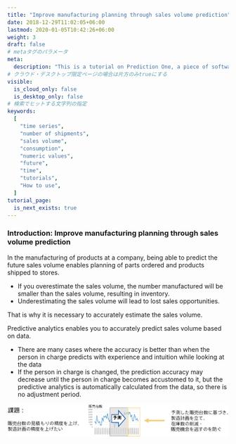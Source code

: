 ```yaml
---
title: "Improve manufacturing planning through sales volume prediction"
date: 2018-12-29T11:02:05+06:00
lastmod: 2020-01-05T10:42:26+06:00
weight: 3
draft: false
# metaタグのパラメータ
meta:
  description: "This is a tutorial on Prediction One, a piece of software that can be easily operated by non-experts, which calculates predictions from data. This section explains how to use Prediction One, using an example of improving manufacturing plans by predicting sales volume."
# クラウド・デスクトップ限定ページの場合は片方のみtrueにする
visible:
  is_cloud_only: false
  is_desktop_only: false
# 検索でヒットする文字列の指定
keywords:
  [
    "time series",
    "number of shipments",
    "sales volume",
    "consumption",
    "numeric values",
    "future",
    "time",
    "tutorials",
    "How to use",
  ]
tutorial_page:
  is_next_exists: true
---
```


### Introduction: Improve manufacturing planning through sales volume prediction

In the manufacturing of products at a company, being able to predict the future sales volume enables planning of parts ordered and products shipped to stores.

- If you overestimate the sales volume, the number manufactured will be smaller than the sales volume, resulting in inventory.
- Underestimating the sales volume will lead to lost sales opportunities.

That is why it is necessary to accurately estimate the sales volume.

Predictive analytics enables you to accurately predict sales volume based on data.

- There are many cases where the accuracy is better than when the person in charge predicts with experience and intuition while looking at the data
- If the person in charge is changed, the prediction accuracy may decrease until the person in charge becomes accustomed to it, but the predictive analytics is automatically calculated from the data, so there is no adjustment period.

![](img_en/t_slide2.png)

